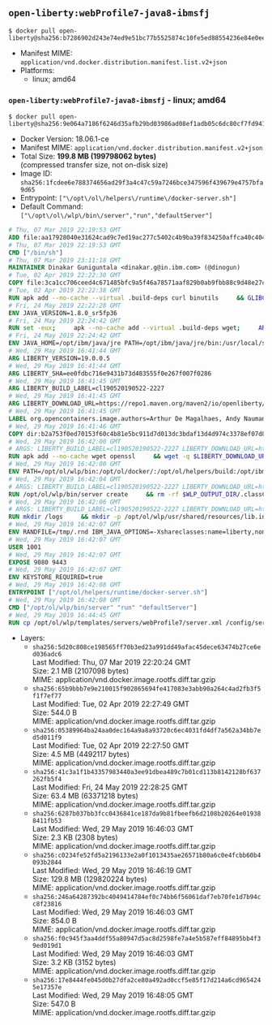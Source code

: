 ## `open-liberty:webProfile7-java8-ibmsfj`

```console
$ docker pull open-liberty@sha256:b7286902d243e74ed9e51bc77b5525874c10fe5ed88554236e84e0ee0d36a985
```

-	Manifest MIME: `application/vnd.docker.distribution.manifest.list.v2+json`
-	Platforms:
	-	linux; amd64

### `open-liberty:webProfile7-java8-ibmsfj` - linux; amd64

```console
$ docker pull open-liberty@sha256:9e064a7186f6246d35afb29bd03986ad08ef1adb05c6dc80cf7fd94194a995e9
```

-	Docker Version: 18.06.1-ce
-	Manifest MIME: `application/vnd.docker.distribution.manifest.v2+json`
-	Total Size: **199.8 MB (199798062 bytes)**  
	(compressed transfer size, not on-disk size)
-	Image ID: `sha256:1fcdee6e788374656ad29f3a4c47c59a7246bce347596f439679e4757bfa9d65`
-	Entrypoint: `["\/opt\/ol\/helpers\/runtime\/docker-server.sh"]`
-	Default Command: `["\/opt\/ol\/wlp\/bin\/server","run","defaultServer"]`

```dockerfile
# Thu, 07 Mar 2019 22:19:53 GMT
ADD file:aa17928040e31624cad9c7ed19ac277c5402c4b9ba39f834250affca40c4046e in / 
# Thu, 07 Mar 2019 22:19:53 GMT
CMD ["/bin/sh"]
# Thu, 07 Mar 2019 23:11:18 GMT
MAINTAINER Dinakar Guniguntala <dinakar.g@in.ibm.com> (@dinogun)
# Tue, 02 Apr 2019 22:22:30 GMT
COPY file:3ca1cc706ceed4c671485bfc9a5f46a78571aaf829b0ab9fbb88c9d48e27ccd3 in /etc/apk/keys 
# Tue, 02 Apr 2019 22:22:38 GMT
RUN apk add --no-cache --virtual .build-deps curl binutils     && GLIBC_VER="2.29-r0"     && ALPINE_GLIBC_REPO="https://github.com/sgerrand/alpine-pkg-glibc/releases/download"     && GCC_LIBS_URL="https://archive.archlinux.org/packages/g/gcc-libs/gcc-libs-8.2.1%2B20180831-1-x86_64.pkg.tar.xz"     && GCC_LIBS_SHA256=e4b39fb1f5957c5aab5c2ce0c46e03d30426f3b94b9992b009d417ff2d56af4d     && curl -fLs https://alpine-pkgs.sgerrand.com/sgerrand.rsa.pub -o /tmp/sgerrand.rsa.pub     && cmp -s /etc/apk/keys/sgerrand.rsa.pub /tmp/sgerrand.rsa.pub     && curl -fLs ${ALPINE_GLIBC_REPO}/${GLIBC_VER}/glibc-${GLIBC_VER}.apk > /tmp/${GLIBC_VER}.apk     && apk add /tmp/${GLIBC_VER}.apk     && curl -fLs ${GCC_LIBS_URL} -o /tmp/gcc-libs.tar.xz     && echo "${GCC_LIBS_SHA256}  /tmp/gcc-libs.tar.xz" | sha256sum -c -     && mkdir /tmp/gcc     && tar -xf /tmp/gcc-libs.tar.xz -C /tmp/gcc     && mv /tmp/gcc/usr/lib/libgcc* /tmp/gcc/usr/lib/libstdc++* /usr/glibc-compat/lib     && strip /usr/glibc-compat/lib/libgcc_s.so.* /usr/glibc-compat/lib/libstdc++.so*     && apk del --purge .build-deps     && apk add --no-cache ca-certificates openssl     && rm -rf /tmp/${GLIBC_VER}.apk /tmp/gcc /tmp/gcc-libs.tar.xz /var/cache/apk/* /tmp/*.pub
# Fri, 24 May 2019 22:22:28 GMT
ENV JAVA_VERSION=1.8.0_sr5fp36
# Fri, 24 May 2019 22:24:42 GMT
RUN set -eux;     apk --no-cache add --virtual .build-deps wget;     ARCH="$(apk --print-arch)";     case "${ARCH}" in        amd64|x86_64)          ESUM='c8ee90fefae124bd5aadc27c1e9144b7f8d9a381b449f6c87ec6dab6f4b2cfe1';          YML_FILE='sfj/linux/x86_64/index.yml';          ;;        i386)          ESUM='025da98d834f6becfa936c48a824a11c712f8434180fae6acfea294330e3db26';          YML_FILE='sfj/linux/i386/index.yml';          ;;        ppc64el|ppc64le)          ESUM='e987bbdb92aad59c044f4a64fc5da6a3a357b26b309a9b7210d582beca8300a2';          YML_FILE='sfj/linux/ppc64le/index.yml';          ;;        s390)          ESUM='26abacbb90dc2c7456e3e7987c3192e1fc5118fda32b08bfe7c770680dc4ba34';          YML_FILE='sfj/linux/s390/index.yml';          ;;        s390x)          ESUM='fe60dd6234a24711da00e1fec5532b9d3f67e66016bb493bed1847a5e08098f4';          YML_FILE='sfj/linux/s390x/index.yml';          ;;        *)          echo "Unsupported arch: ${ARCH}";          exit 1;          ;;     esac;     BASE_URL="https://public.dhe.ibm.com/ibmdl/export/pub/systems/cloud/runtimes/java/meta/";     wget -q -U UA_IBM_JAVA_Docker -O /tmp/index.yml ${BASE_URL}/${YML_FILE};     JAVA_URL=$(sed -n '/^'${JAVA_VERSION}:'/{n;s/\s*uri:\s//p}'< /tmp/index.yml);     wget -q -U UA_IBM_JAVA_Docker -O /tmp/ibm-java.bin ${JAVA_URL};     echo "${ESUM}  /tmp/ibm-java.bin" | sha256sum -c -;     echo "INSTALLER_UI=silent" > /tmp/response.properties;     echo "USER_INSTALL_DIR=/opt/ibm/java" >> /tmp/response.properties;     echo "LICENSE_ACCEPTED=TRUE" >> /tmp/response.properties;     mkdir -p /opt/ibm;     chmod +x /tmp/ibm-java.bin;     /tmp/ibm-java.bin -i silent -f /tmp/response.properties;     rm -f /tmp/response.properties;     rm -f /tmp/index.yml;     rm -f /tmp/ibm-java.bin;     apk del .build-deps;
# Fri, 24 May 2019 22:24:42 GMT
ENV JAVA_HOME=/opt/ibm/java/jre PATH=/opt/ibm/java/jre/bin:/usr/local/sbin:/usr/local/bin:/usr/sbin:/usr/bin:/sbin:/bin IBM_JAVA_OPTIONS=-XX:+UseContainerSupport
# Wed, 29 May 2019 16:41:44 GMT
ARG LIBERTY_VERSION=19.0.0.5
# Wed, 29 May 2019 16:41:44 GMT
ARG LIBERTY_SHA=ee0fdbc716e9431b73d483555f0e267f007f0286
# Wed, 29 May 2019 16:41:45 GMT
ARG LIBERTY_BUILD_LABEL=cl190520190522-2227
# Wed, 29 May 2019 16:41:45 GMT
ARG LIBERTY_DOWNLOAD_URL=https://repo1.maven.org/maven2/io/openliberty/openliberty-runtime/19.0.0.5/openliberty-runtime-19.0.0.5.zip
# Wed, 29 May 2019 16:41:45 GMT
LABEL org.opencontainers.image.authors=Arthur De Magalhaes, Andy Naumann org.opencontainers.image.vendor=Open Liberty org.opencontainers.image.url=https://openliberty.io/ org.opencontainers.image.source=https://github.com/OpenLiberty/ci.docker org.opencontainers.image.revision=cl190520190522-2227
# Wed, 29 May 2019 16:41:46 GMT
COPY dir:b2a753f0ed70153f60c4b81e5bc911d7d013dc3bdaf13d4d974c3378ef07d8d4 in /opt/ol/helpers 
# Wed, 29 May 2019 16:42:00 GMT
# ARGS: LIBERTY_BUILD_LABEL=cl190520190522-2227 LIBERTY_DOWNLOAD_URL=https://repo1.maven.org/maven2/io/openliberty/openliberty-runtime/19.0.0.5/openliberty-runtime-19.0.0.5.zip LIBERTY_SHA=ee0fdbc716e9431b73d483555f0e267f007f0286 LIBERTY_VERSION=19.0.0.5
RUN apk add --no-cache wget openssl     && wget -q $LIBERTY_DOWNLOAD_URL -U UA-Open-Liberty-Docker -O /tmp/wlp.zip     && echo "$LIBERTY_SHA  /tmp/wlp.zip" > /tmp/wlp.zip.sha1     && sha1sum -c /tmp/wlp.zip.sha1     && unzip -q /tmp/wlp.zip -d /opt/ol     && rm /tmp/wlp.zip     && rm /tmp/wlp.zip.sha1     && adduser -u 1001 -S -G root -s /usr/sbin/nologin default     && chown -R 1001:0 /opt/ol/wlp     && chmod -R g+rw /opt/ol/wlp     && apk del --no-cache wget unzip
# Wed, 29 May 2019 16:42:00 GMT
ENV PATH=/opt/ol/wlp/bin:/opt/ol/docker/:/opt/ol/helpers/build:/opt/ibm/java/jre/bin:/usr/local/sbin:/usr/local/bin:/usr/sbin:/usr/bin:/sbin:/bin LOG_DIR=/logs WLP_OUTPUT_DIR=/opt/ol/wlp/output WLP_SKIP_MAXPERMSIZE=true
# Wed, 29 May 2019 16:42:04 GMT
# ARGS: LIBERTY_BUILD_LABEL=cl190520190522-2227 LIBERTY_DOWNLOAD_URL=https://repo1.maven.org/maven2/io/openliberty/openliberty-runtime/19.0.0.5/openliberty-runtime-19.0.0.5.zip LIBERTY_SHA=ee0fdbc716e9431b73d483555f0e267f007f0286 LIBERTY_VERSION=19.0.0.5
RUN /opt/ol/wlp/bin/server create     && rm -rf $WLP_OUTPUT_DIR/.classCache /output/workarea
# Wed, 29 May 2019 16:42:06 GMT
# ARGS: LIBERTY_BUILD_LABEL=cl190520190522-2227 LIBERTY_DOWNLOAD_URL=https://repo1.maven.org/maven2/io/openliberty/openliberty-runtime/19.0.0.5/openliberty-runtime-19.0.0.5.zip LIBERTY_SHA=ee0fdbc716e9431b73d483555f0e267f007f0286 LIBERTY_VERSION=19.0.0.5
RUN mkdir /logs     && mkdir -p /opt/ol/wlp/usr/shared/resources/lib.index.cache     && ln -s /opt/ol/wlp/usr/shared/resources/lib.index.cache /lib.index.cache     && mkdir -p $WLP_OUTPUT_DIR/defaultServer     && ln -s $WLP_OUTPUT_DIR/defaultServer /output     && ln -s /opt/ol/wlp/usr/servers/defaultServer /config     && mkdir -p /config/configDropins/defaults     && mkdir -p /config/configDropins/overrides     && ln -s /opt/ol/wlp /liberty     && chown -R 1001:0 /config     && chmod -R g+rw /config     && chown -R 1001:0 /logs     && chmod -R g+rw /logs     && chown -R 1001:0 /opt/ol/wlp/usr     && chmod -R g+rw /opt/ol/wlp/usr     && chown -R 1001:0 /opt/ol/wlp/output     && chmod -R g+rw /opt/ol/wlp/output     && chown -R 1001:0 /opt/ol/helpers     && chmod -R g+rw /opt/ol/helpers     && mkdir /etc/wlp     && chown -R 1001:0 /etc/wlp     && chmod -R g+rw /etc/wlp     && echo "<server description=\"Default Server\"><httpEndpoint id=\"defaultHttpEndpoint\" host=\"*\" /></server>" > /config/configDropins/defaults/open-default-port.xml
# Wed, 29 May 2019 16:42:07 GMT
ENV RANDFILE=/tmp/.rnd IBM_JAVA_OPTIONS=-Xshareclasses:name=liberty,nonfatal,cacheDir=/output/.classCache/ -XX:+UseContainerSupport
# Wed, 29 May 2019 16:42:07 GMT
USER 1001
# Wed, 29 May 2019 16:42:07 GMT
EXPOSE 9080 9443
# Wed, 29 May 2019 16:42:07 GMT
ENV KEYSTORE_REQUIRED=true
# Wed, 29 May 2019 16:42:08 GMT
ENTRYPOINT ["/opt/ol/helpers/runtime/docker-server.sh"]
# Wed, 29 May 2019 16:42:08 GMT
CMD ["/opt/ol/wlp/bin/server" "run" "defaultServer"]
# Wed, 29 May 2019 16:44:45 GMT
RUN cp /opt/ol/wlp/templates/servers/webProfile7/server.xml /config/server.xml
```

-	Layers:
	-	`sha256:5d20c808ce198565ff70b3ed23a991dd49afac45dece63474b27ce6ed036adc6`  
		Last Modified: Thu, 07 Mar 2019 22:20:24 GMT  
		Size: 2.1 MB (2107098 bytes)  
		MIME: application/vnd.docker.image.rootfs.diff.tar.gzip
	-	`sha256:65b9bbb7e9e210015f902865694fe417083e3abb90a264c4ad2fb3f5f1f7ef77`  
		Last Modified: Tue, 02 Apr 2019 22:27:49 GMT  
		Size: 544.0 B  
		MIME: application/vnd.docker.image.rootfs.diff.tar.gzip
	-	`sha256:05389964ba24aa0dec164a9a8a93720c6ec4031fd4df7a562a34bb7ed5d011f9`  
		Last Modified: Tue, 02 Apr 2019 22:27:50 GMT  
		Size: 4.5 MB (4492117 bytes)  
		MIME: application/vnd.docker.image.rootfs.diff.tar.gzip
	-	`sha256:41c3a1f1b43357983440a3ee91dbea489c7b01cd113b8142128bf637262fb5f4`  
		Last Modified: Fri, 24 May 2019 22:28:25 GMT  
		Size: 63.4 MB (63371218 bytes)  
		MIME: application/vnd.docker.image.rootfs.diff.tar.gzip
	-	`sha256:6287b037bb3fcc0436841ce187da9b81fbeefb6d2108b20264e019388411fb53`  
		Last Modified: Wed, 29 May 2019 16:46:03 GMT  
		Size: 2.3 KB (2308 bytes)  
		MIME: application/vnd.docker.image.rootfs.diff.tar.gzip
	-	`sha256:c0234fe52fd5a2196133e2a0f1013435ae26571b80a6c0e4fcbb60b4093b2844`  
		Last Modified: Wed, 29 May 2019 16:46:19 GMT  
		Size: 129.8 MB (129820224 bytes)  
		MIME: application/vnd.docker.image.rootfs.diff.tar.gzip
	-	`sha256:246a64287392bc4049414784ef0c74bb6f56061daf7eb70fe1d7b94cc8f23816`  
		Last Modified: Wed, 29 May 2019 16:46:03 GMT  
		Size: 854.0 B  
		MIME: application/vnd.docker.image.rootfs.diff.tar.gzip
	-	`sha256:f0c945f3aa4ddf55a80947d5ac8d2598fe7a4e5b587eff84895bb4f39ed019d1`  
		Last Modified: Wed, 29 May 2019 16:46:03 GMT  
		Size: 3.2 KB (3152 bytes)  
		MIME: application/vnd.docker.image.rootfs.diff.tar.gzip
	-	`sha256:17e8444fe045d0b27dfa2ce80a492ad0ccf5e85f17d214a6cd9654245e17357e`  
		Last Modified: Wed, 29 May 2019 16:48:05 GMT  
		Size: 547.0 B  
		MIME: application/vnd.docker.image.rootfs.diff.tar.gzip
